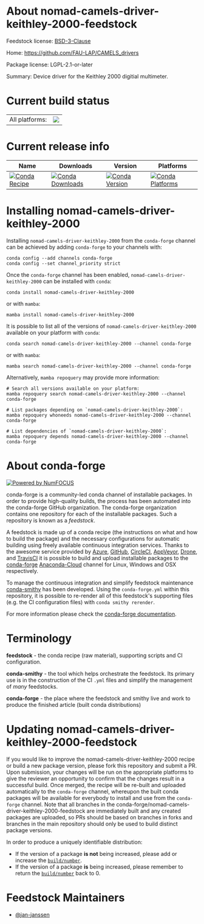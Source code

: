 About nomad-camels-driver-keithley-2000-feedstock
=================================================

Feedstock license: [BSD-3-Clause](https://github.com/conda-forge/nomad-camels-driver-keithley-2000-feedstock/blob/main/LICENSE.txt)

Home: https://github.com/FAU-LAP/CAMELS_drivers

Package license: LGPL-2.1-or-later

Summary: Device driver for the Keithley 2000 digitial multimeter.

Current build status
====================


<table><tr><td>All platforms:</td>
    <td>
      <a href="https://dev.azure.com/conda-forge/feedstock-builds/_build/latest?definitionId=20700&branchName=main">
        <img src="https://dev.azure.com/conda-forge/feedstock-builds/_apis/build/status/nomad-camels-driver-keithley-2000-feedstock?branchName=main">
      </a>
    </td>
  </tr>
</table>

Current release info
====================

| Name | Downloads | Version | Platforms |
| --- | --- | --- | --- |
| [![Conda Recipe](https://img.shields.io/badge/recipe-nomad--camels--driver--keithley--2000-green.svg)](https://anaconda.org/conda-forge/nomad-camels-driver-keithley-2000) | [![Conda Downloads](https://img.shields.io/conda/dn/conda-forge/nomad-camels-driver-keithley-2000.svg)](https://anaconda.org/conda-forge/nomad-camels-driver-keithley-2000) | [![Conda Version](https://img.shields.io/conda/vn/conda-forge/nomad-camels-driver-keithley-2000.svg)](https://anaconda.org/conda-forge/nomad-camels-driver-keithley-2000) | [![Conda Platforms](https://img.shields.io/conda/pn/conda-forge/nomad-camels-driver-keithley-2000.svg)](https://anaconda.org/conda-forge/nomad-camels-driver-keithley-2000) |

Installing nomad-camels-driver-keithley-2000
============================================

Installing `nomad-camels-driver-keithley-2000` from the `conda-forge` channel can be achieved by adding `conda-forge` to your channels with:

```
conda config --add channels conda-forge
conda config --set channel_priority strict
```

Once the `conda-forge` channel has been enabled, `nomad-camels-driver-keithley-2000` can be installed with `conda`:

```
conda install nomad-camels-driver-keithley-2000
```

or with `mamba`:

```
mamba install nomad-camels-driver-keithley-2000
```

It is possible to list all of the versions of `nomad-camels-driver-keithley-2000` available on your platform with `conda`:

```
conda search nomad-camels-driver-keithley-2000 --channel conda-forge
```

or with `mamba`:

```
mamba search nomad-camels-driver-keithley-2000 --channel conda-forge
```

Alternatively, `mamba repoquery` may provide more information:

```
# Search all versions available on your platform:
mamba repoquery search nomad-camels-driver-keithley-2000 --channel conda-forge

# List packages depending on `nomad-camels-driver-keithley-2000`:
mamba repoquery whoneeds nomad-camels-driver-keithley-2000 --channel conda-forge

# List dependencies of `nomad-camels-driver-keithley-2000`:
mamba repoquery depends nomad-camels-driver-keithley-2000 --channel conda-forge
```


About conda-forge
=================

[![Powered by
NumFOCUS](https://img.shields.io/badge/powered%20by-NumFOCUS-orange.svg?style=flat&colorA=E1523D&colorB=007D8A)](https://numfocus.org)

conda-forge is a community-led conda channel of installable packages.
In order to provide high-quality builds, the process has been automated into the
conda-forge GitHub organization. The conda-forge organization contains one repository
for each of the installable packages. Such a repository is known as a *feedstock*.

A feedstock is made up of a conda recipe (the instructions on what and how to build
the package) and the necessary configurations for automatic building using freely
available continuous integration services. Thanks to the awesome service provided by
[Azure](https://azure.microsoft.com/en-us/services/devops/), [GitHub](https://github.com/),
[CircleCI](https://circleci.com/), [AppVeyor](https://www.appveyor.com/),
[Drone](https://cloud.drone.io/welcome), and [TravisCI](https://travis-ci.com/)
it is possible to build and upload installable packages to the
[conda-forge](https://anaconda.org/conda-forge) [Anaconda-Cloud](https://anaconda.org/)
channel for Linux, Windows and OSX respectively.

To manage the continuous integration and simplify feedstock maintenance
[conda-smithy](https://github.com/conda-forge/conda-smithy) has been developed.
Using the ``conda-forge.yml`` within this repository, it is possible to re-render all of
this feedstock's supporting files (e.g. the CI configuration files) with ``conda smithy rerender``.

For more information please check the [conda-forge documentation](https://conda-forge.org/docs/).

Terminology
===========

**feedstock** - the conda recipe (raw material), supporting scripts and CI configuration.

**conda-smithy** - the tool which helps orchestrate the feedstock.
                   Its primary use is in the construction of the CI ``.yml`` files
                   and simplify the management of *many* feedstocks.

**conda-forge** - the place where the feedstock and smithy live and work to
                  produce the finished article (built conda distributions)


Updating nomad-camels-driver-keithley-2000-feedstock
====================================================

If you would like to improve the nomad-camels-driver-keithley-2000 recipe or build a new
package version, please fork this repository and submit a PR. Upon submission,
your changes will be run on the appropriate platforms to give the reviewer an
opportunity to confirm that the changes result in a successful build. Once
merged, the recipe will be re-built and uploaded automatically to the
`conda-forge` channel, whereupon the built conda packages will be available for
everybody to install and use from the `conda-forge` channel.
Note that all branches in the conda-forge/nomad-camels-driver-keithley-2000-feedstock are
immediately built and any created packages are uploaded, so PRs should be based
on branches in forks and branches in the main repository should only be used to
build distinct package versions.

In order to produce a uniquely identifiable distribution:
 * If the version of a package **is not** being increased, please add or increase
   the [``build/number``](https://docs.conda.io/projects/conda-build/en/latest/resources/define-metadata.html#build-number-and-string).
 * If the version of a package **is** being increased, please remember to return
   the [``build/number``](https://docs.conda.io/projects/conda-build/en/latest/resources/define-metadata.html#build-number-and-string)
   back to 0.

Feedstock Maintainers
=====================

* [@jan-janssen](https://github.com/jan-janssen/)

